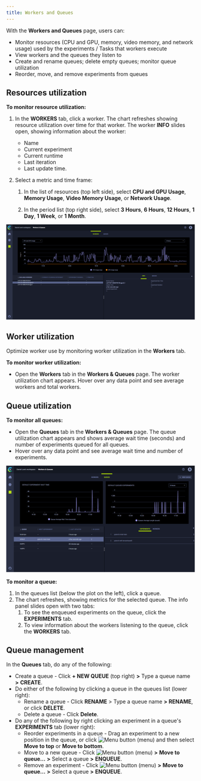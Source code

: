 ```yaml
---
title: Workers and Queues
---
```


With the **Workers and Queues** page, users can:

* Monitor resources (CPU and GPU, memory, video memory, and network usage) used by the experiments / Tasks that workers 
  execute
* View workers and the queues they listen to
* Create and rename queues; delete empty queues; monitor queue utilization
* Reorder, move, and remove experiments from queues



## Resources utilization

**To monitor resource utilization:**

1. In the **WORKERS** tab, click a worker. The chart refreshes showing resource utilization over time for that worker. The 
   worker **INFO** slides open, showing information about the worker: 
   * Name 
   * Current experiment
   * Current runtime
   * Last iteration 
   * Last update time.

1. Select a metric and time frame:

    1. In the list of resources (top left side), select **CPU and GPU Usage**, **Memory Usage**, **Video Memory Usage**, or **Network Usage**.
    
    1. In the period list (top right side), select **3 Hours**, **6 Hours**, **12 Hours**, **1 Day**, **1 Week**, or **1 Month**.
    
![image](../img/4000.png)



## Worker utilization

Optimize worker use by monitoring worker utilization in the **Workers** tab.

**To monitor worker utilization:**

* Open the **Workers** tab in the **Workers & Queues** page. The worker utilization chart 
  appears. Hover over any data point and see average workers and total workers.



## Queue utilization

**To monitor all queues:**

* Open the **Queues** tab in the **Workers & Queues** page. The queue utilization chart appears and shows 
 average wait time (seconds) and number of experiments queued for all queues. 
* Hover over any data point and see average wait time and number of experiments.

![image](../img/4100.png)

**To monitor a queue:**

1. In the queues list (below the plot on the left), click a queue. 
1. The chart refreshes, showing metrics for the selected queue. The info panel slides open with two tabs:
   1. To see the enqueued experiments on the queue, click the **EXPERIMENTS** tab.
   2. To view information about the workers listening to the queue, click the **WORKERS** tab.



## Queue management

In the **Queues** tab, do any of the following:

* Create a queue - Click **+ NEW QUEUE** (top right) **>** Type a queue name **>** **CREATE**.
* Do either of the following by clicking a queue in the queues list (lower right):
    * Rename a queue - Click **RENAME** > Type a queue name **>** **RENAME**, or click **DELETE**.
    * Delete a queue - Click **Delete**.
* Do any of the following by right clicking an experiment in a queue's **EXPERIMENTS** tab (lower right):
    * Reorder experiments in a queue - Drag an experiment to a new position in the queue, or click <img src="/icons/ico-dots-v-menu.svg" alt="Menu button" className="icon size-md space-sm" /> 
      (menu) and then select **Move to top** or **Move to bottom**.
    * Move to a new queue - Click  <img src="/icons/ico-dots-v-menu.svg" alt="Menu button" className="icon size-md space-sm" />  (menu) **>** **Move to queue...** **>** Select a queue **>** **ENQUEUE**.
    * Remove an experiment - Click <img src="/icons/ico-dots-v-menu.svg" alt="Menu button" className="icon size-md space-sm" />  (menu) **>** **Move to queue...** **>** Select a queue **>** **ENQUEUE**.
    
